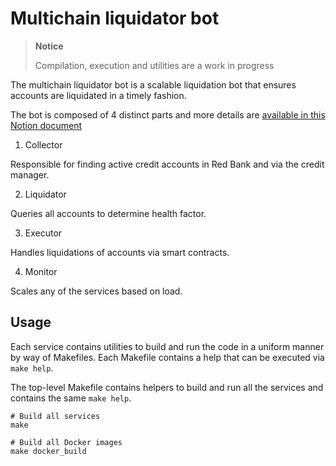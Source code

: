 # Multichain liquidator bot

> **Notice**
>
> Compilation, execution and utilities are a work in progress
>

The multichain liquidator bot is a scalable liquidation bot that ensures accounts
are liquidated in a timely fashion.

The bot is composed of 4 distinct parts and more details are [available in this Notion document](https://www.notion.so/delphilabs/Query-Liquidation-Bot-d88aa1dfd0134ca88baa4c6add452fef)

1. Collector

Responsible for finding active credit accounts in Red Bank and via the credit
manager.

2. Liquidator

Queries all accounts to determine health factor.

3. Executor

Handles liquidations of accounts via smart contracts.

4. Monitor

Scales any of the services based on load.

## Usage

Each service contains utilities to build and run the code in a uniform manner by
way of Makefiles. Each Makefile contains a help that can be executed via 
`make help`.

The top-level Makefile contains helpers to build and run all the services and 
contains the same `make help`.

```shell
# Build all services
make

# Build all Docker images
make docker_build
```


